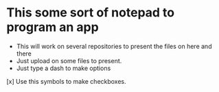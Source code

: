 # This some sort of notepad to program an app

- This will work on several repositories to present the files on here and there
- Just upload on some files to present.
- Just type a dash to make options

[x] Use this symbols to make checkboxes.


